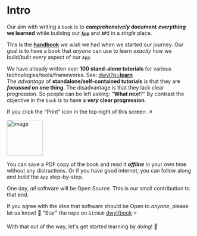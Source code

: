 # Intro 

Our aim with writing a `book` 
is to **_comprehensively_ document**
**_everything_ we learned** 
while building our 
[**`App`**](https://github.com/dwyl/app)
and 
**`API`**
in a _single_ place.

This is the 
[**handbook**](https://en.wikipedia.org/wiki/Handbook)
we _wish_ we had 
when we started our journey.
Our goal is to have a book 
that _anyone_ can use 
to learn _exactly_ how we build/built
_every_ aspect of our `App`. 

We have already written over 
**100 stand-alone tutorials**
for various technologies/tools/frameworks.
See:
[dwyl?q=**learn**](https://github.com/dwyl?q=learn) <br />
The _advantage_ of 
**standalone/self-contained tutorials**
is that they are 
**_focussed_ on one thing**.
The disadvantage 
is that they lack clear progression.
So people can be left asking:
"**What _next_**?"
By contrast the objective in the `book`
is to have a **_very_ clear progression**.

If you click the "Print" icon 
in the top-right of this screen: ↗️

<img width="97" alt="image" src="https://user-images.githubusercontent.com/194400/219624215-3d780055-5151-4e2e-8632-893578c4412b.png">

You can save a PDF copy of the book 
and read it ***offline*** in your own time
without any distractions.
Or if you have good internet,
you can follow along 
and _build_ the `App` step-by-step.

One day, _all_ software will be Open Source.
This is our small contribution to that end.

If you agree with the idea
that software should be Open to _anyone_,
please let us know! 🙏
"Star" the repo on `GitHub`
[dwyl/book](https://github.com/dwyl/book) ⭐

With that out of the way,
let's get started learning by _doing_! 🚀

